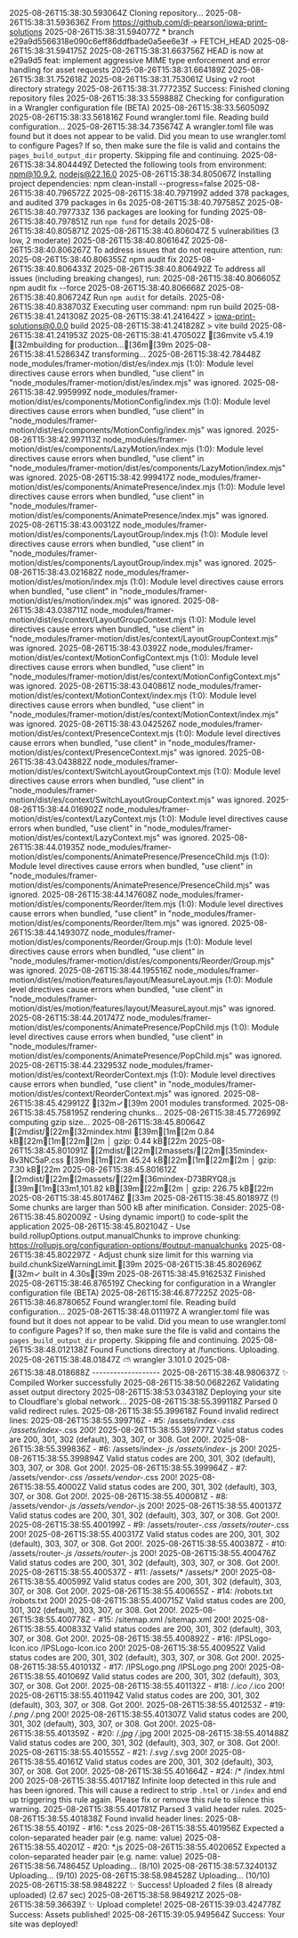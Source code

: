 2025-08-26T15:38:30.593064Z	Cloning repository...
2025-08-26T15:38:31.593636Z	From https://github.com/dj-pearson/iowa-print-solutions
2025-08-26T15:38:31.594077Z	 * branch            e29a9d5566318e090c6eff86ddfbade0a5ee6e3f -> FETCH_HEAD
2025-08-26T15:38:31.594175Z	
2025-08-26T15:38:31.663756Z	HEAD is now at e29a9d5 feat: implement aggressive MIME type enforcement and error handling for asset requests
2025-08-26T15:38:31.664189Z	
2025-08-26T15:38:31.752618Z	
2025-08-26T15:38:31.753061Z	Using v2 root directory strategy
2025-08-26T15:38:31.777235Z	Success: Finished cloning repository files
2025-08-26T15:38:33.559888Z	Checking for configuration in a Wrangler configuration file (BETA)
2025-08-26T15:38:33.560509Z	
2025-08-26T15:38:33.561816Z	Found wrangler.toml file. Reading build configuration...
2025-08-26T15:38:34.735674Z	A wrangler.toml file was found but it does not appear to be valid. Did you mean to use wrangler.toml to configure Pages? If so, then make sure the file is valid and contains the `pages_build_output_dir` property. Skipping file and continuing.
2025-08-26T15:38:34.804449Z	Detected the following tools from environment: npm@10.9.2, nodejs@22.16.0
2025-08-26T15:38:34.805067Z	Installing project dependencies: npm clean-install --progress=false
2025-08-26T15:38:40.796572Z	
2025-08-26T15:38:40.797199Z	added 378 packages, and audited 379 packages in 6s
2025-08-26T15:38:40.797585Z	
2025-08-26T15:38:40.797733Z	136 packages are looking for funding
2025-08-26T15:38:40.797851Z	  run `npm fund` for details
2025-08-26T15:38:40.805871Z	
2025-08-26T15:38:40.806047Z	5 vulnerabilities (3 low, 2 moderate)
2025-08-26T15:38:40.806164Z	
2025-08-26T15:38:40.806267Z	To address issues that do not require attention, run:
2025-08-26T15:38:40.806355Z	  npm audit fix
2025-08-26T15:38:40.806433Z	
2025-08-26T15:38:40.806492Z	To address all issues (including breaking changes), run:
2025-08-26T15:38:40.806605Z	  npm audit fix --force
2025-08-26T15:38:40.806668Z	
2025-08-26T15:38:40.806724Z	Run `npm audit` for details.
2025-08-26T15:38:40.838703Z	Executing user command: npm run build
2025-08-26T15:38:41.241308Z	
2025-08-26T15:38:41.241642Z	> iowa-print-solutions@0.0.0 build
2025-08-26T15:38:41.241828Z	> vite build
2025-08-26T15:38:41.241953Z	
2025-08-26T15:38:41.470502Z	[36mvite v5.4.19 [32mbuilding for production...[36m[39m
2025-08-26T15:38:41.528634Z	transforming...
2025-08-26T15:38:42.78448Z	node_modules/framer-motion/dist/es/index.mjs (1:0): Module level directives cause errors when bundled, "use client" in "node_modules/framer-motion/dist/es/index.mjs" was ignored.
2025-08-26T15:38:42.995999Z	node_modules/framer-motion/dist/es/components/MotionConfig/index.mjs (1:0): Module level directives cause errors when bundled, "use client" in "node_modules/framer-motion/dist/es/components/MotionConfig/index.mjs" was ignored.
2025-08-26T15:38:42.997113Z	node_modules/framer-motion/dist/es/components/LazyMotion/index.mjs (1:0): Module level directives cause errors when bundled, "use client" in "node_modules/framer-motion/dist/es/components/LazyMotion/index.mjs" was ignored.
2025-08-26T15:38:42.999417Z	node_modules/framer-motion/dist/es/components/AnimatePresence/index.mjs (1:0): Module level directives cause errors when bundled, "use client" in "node_modules/framer-motion/dist/es/components/AnimatePresence/index.mjs" was ignored.
2025-08-26T15:38:43.00312Z	node_modules/framer-motion/dist/es/components/LayoutGroup/index.mjs (1:0): Module level directives cause errors when bundled, "use client" in "node_modules/framer-motion/dist/es/components/LayoutGroup/index.mjs" was ignored.
2025-08-26T15:38:43.021682Z	node_modules/framer-motion/dist/es/motion/index.mjs (1:0): Module level directives cause errors when bundled, "use client" in "node_modules/framer-motion/dist/es/motion/index.mjs" was ignored.
2025-08-26T15:38:43.038711Z	node_modules/framer-motion/dist/es/context/LayoutGroupContext.mjs (1:0): Module level directives cause errors when bundled, "use client" in "node_modules/framer-motion/dist/es/context/LayoutGroupContext.mjs" was ignored.
2025-08-26T15:38:43.0392Z	node_modules/framer-motion/dist/es/context/MotionConfigContext.mjs (1:0): Module level directives cause errors when bundled, "use client" in "node_modules/framer-motion/dist/es/context/MotionConfigContext.mjs" was ignored.
2025-08-26T15:38:43.040861Z	node_modules/framer-motion/dist/es/context/MotionContext/index.mjs (1:0): Module level directives cause errors when bundled, "use client" in "node_modules/framer-motion/dist/es/context/MotionContext/index.mjs" was ignored.
2025-08-26T15:38:43.042526Z	node_modules/framer-motion/dist/es/context/PresenceContext.mjs (1:0): Module level directives cause errors when bundled, "use client" in "node_modules/framer-motion/dist/es/context/PresenceContext.mjs" was ignored.
2025-08-26T15:38:43.043882Z	node_modules/framer-motion/dist/es/context/SwitchLayoutGroupContext.mjs (1:0): Module level directives cause errors when bundled, "use client" in "node_modules/framer-motion/dist/es/context/SwitchLayoutGroupContext.mjs" was ignored.
2025-08-26T15:38:44.016902Z	node_modules/framer-motion/dist/es/context/LazyContext.mjs (1:0): Module level directives cause errors when bundled, "use client" in "node_modules/framer-motion/dist/es/context/LazyContext.mjs" was ignored.
2025-08-26T15:38:44.01935Z	node_modules/framer-motion/dist/es/components/AnimatePresence/PresenceChild.mjs (1:0): Module level directives cause errors when bundled, "use client" in "node_modules/framer-motion/dist/es/components/AnimatePresence/PresenceChild.mjs" was ignored.
2025-08-26T15:38:44.147608Z	node_modules/framer-motion/dist/es/components/Reorder/Item.mjs (1:0): Module level directives cause errors when bundled, "use client" in "node_modules/framer-motion/dist/es/components/Reorder/Item.mjs" was ignored.
2025-08-26T15:38:44.149307Z	node_modules/framer-motion/dist/es/components/Reorder/Group.mjs (1:0): Module level directives cause errors when bundled, "use client" in "node_modules/framer-motion/dist/es/components/Reorder/Group.mjs" was ignored.
2025-08-26T15:38:44.195516Z	node_modules/framer-motion/dist/es/motion/features/layout/MeasureLayout.mjs (1:0): Module level directives cause errors when bundled, "use client" in "node_modules/framer-motion/dist/es/motion/features/layout/MeasureLayout.mjs" was ignored.
2025-08-26T15:38:44.201747Z	node_modules/framer-motion/dist/es/components/AnimatePresence/PopChild.mjs (1:0): Module level directives cause errors when bundled, "use client" in "node_modules/framer-motion/dist/es/components/AnimatePresence/PopChild.mjs" was ignored.
2025-08-26T15:38:44.232953Z	node_modules/framer-motion/dist/es/context/ReorderContext.mjs (1:0): Module level directives cause errors when bundled, "use client" in "node_modules/framer-motion/dist/es/context/ReorderContext.mjs" was ignored.
2025-08-26T15:38:45.429912Z	[32m✓[39m 2001 modules transformed.
2025-08-26T15:38:45.758195Z	rendering chunks...
2025-08-26T15:38:45.772699Z	computing gzip size...
2025-08-26T15:38:45.80064Z	[2mdist/[22m[32mindex.html                 [39m[1m[2m    0.84 kB[22m[1m[22m[2m │ gzip:   0.44 kB[22m
2025-08-26T15:38:45.801091Z	[2mdist/[22m[2massets/[22m[35mindex-Bv3NC5aP.css  [39m[1m[2m   45.24 kB[22m[1m[22m[2m │ gzip:   7.30 kB[22m
2025-08-26T15:38:45.801612Z	[2mdist/[22m[2massets/[22m[36mindex-D73BRYQ8.js   [39m[1m[33m1,101.82 kB[39m[22m[2m │ gzip: 226.75 kB[22m
2025-08-26T15:38:45.801746Z	[33m
2025-08-26T15:38:45.801897Z	(!) Some chunks are larger than 500 kB after minification. Consider:
2025-08-26T15:38:45.802009Z	- Using dynamic import() to code-split the application
2025-08-26T15:38:45.802104Z	- Use build.rollupOptions.output.manualChunks to improve chunking: https://rollupjs.org/configuration-options/#output-manualchunks
2025-08-26T15:38:45.802297Z	- Adjust chunk size limit for this warning via build.chunkSizeWarningLimit.[39m
2025-08-26T15:38:45.802696Z	[32m✓ built in 4.30s[39m
2025-08-26T15:38:45.916253Z	Finished
2025-08-26T15:38:46.876519Z	Checking for configuration in a Wrangler configuration file (BETA)
2025-08-26T15:38:46.877225Z	
2025-08-26T15:38:46.878065Z	Found wrangler.toml file. Reading build configuration...
2025-08-26T15:38:48.011197Z	A wrangler.toml file was found but it does not appear to be valid. Did you mean to use wrangler.toml to configure Pages? If so, then make sure the file is valid and contains the `pages_build_output_dir` property. Skipping file and continuing.
2025-08-26T15:38:48.012138Z	Found Functions directory at /functions. Uploading.
2025-08-26T15:38:48.01847Z	 ⛅️ wrangler 3.101.0
2025-08-26T15:38:48.018688Z	-------------------
2025-08-26T15:38:48.980637Z	✨ Compiled Worker successfully
2025-08-26T15:38:50.068226Z	Validating asset output directory
2025-08-26T15:38:53.034318Z	Deploying your site to Cloudflare's global network...
2025-08-26T15:38:55.399118Z	Parsed 0 valid redirect rules.
2025-08-26T15:38:55.399618Z	Found invalid redirect lines:
2025-08-26T15:38:55.399716Z	  - #5: /assets/index-*.css     /assets/index-*.css     200!
2025-08-26T15:38:55.399777Z	    Valid status codes are 200, 301, 302 (default), 303, 307, or 308. Got 200!.
2025-08-26T15:38:55.399836Z	  - #6: /assets/index-*.js      /assets/index-*.js      200!
2025-08-26T15:38:55.399894Z	    Valid status codes are 200, 301, 302 (default), 303, 307, or 308. Got 200!.
2025-08-26T15:38:55.399964Z	  - #7: /assets/vendor-*.css    /assets/vendor-*.css    200!
2025-08-26T15:38:55.40002Z	    Valid status codes are 200, 301, 302 (default), 303, 307, or 308. Got 200!.
2025-08-26T15:38:55.400081Z	  - #8: /assets/vendor-*.js     /assets/vendor-*.js     200!
2025-08-26T15:38:55.400137Z	    Valid status codes are 200, 301, 302 (default), 303, 307, or 308. Got 200!.
2025-08-26T15:38:55.400199Z	  - #9: /assets/router-*.css    /assets/router-*.css    200!
2025-08-26T15:38:55.400317Z	    Valid status codes are 200, 301, 302 (default), 303, 307, or 308. Got 200!.
2025-08-26T15:38:55.400387Z	  - #10: /assets/router-*.js     /assets/router-*.js     200!
2025-08-26T15:38:55.400476Z	    Valid status codes are 200, 301, 302 (default), 303, 307, or 308. Got 200!.
2025-08-26T15:38:55.400537Z	  - #11: /assets/*               /assets/*               200!
2025-08-26T15:38:55.400599Z	    Valid status codes are 200, 301, 302 (default), 303, 307, or 308. Got 200!.
2025-08-26T15:38:55.400655Z	  - #14: /robots.txt             /robots.txt             200!
2025-08-26T15:38:55.400715Z	    Valid status codes are 200, 301, 302 (default), 303, 307, or 308. Got 200!.
2025-08-26T15:38:55.400778Z	  - #15: /sitemap.xml            /sitemap.xml            200!
2025-08-26T15:38:55.400833Z	    Valid status codes are 200, 301, 302 (default), 303, 307, or 308. Got 200!.
2025-08-26T15:38:55.400892Z	  - #16: /IPSLogo-Icon.ico       /IPSLogo-Icon.ico       200!
2025-08-26T15:38:55.400952Z	    Valid status codes are 200, 301, 302 (default), 303, 307, or 308. Got 200!.
2025-08-26T15:38:55.401013Z	  - #17: /IPSLogo.png            /IPSLogo.png            200!
2025-08-26T15:38:55.401069Z	    Valid status codes are 200, 301, 302 (default), 303, 307, or 308. Got 200!.
2025-08-26T15:38:55.401132Z	  - #18: /*.ico                  /*.ico                  200!
2025-08-26T15:38:55.401194Z	    Valid status codes are 200, 301, 302 (default), 303, 307, or 308. Got 200!.
2025-08-26T15:38:55.401253Z	  - #19: /*.png                  /*.png                  200!
2025-08-26T15:38:55.401307Z	    Valid status codes are 200, 301, 302 (default), 303, 307, or 308. Got 200!.
2025-08-26T15:38:55.401359Z	  - #20: /*.jpg                  /*.jpg                  200!
2025-08-26T15:38:55.401488Z	    Valid status codes are 200, 301, 302 (default), 303, 307, or 308. Got 200!.
2025-08-26T15:38:55.401555Z	  - #21: /*.svg                  /*.svg                  200!
2025-08-26T15:38:55.40161Z	    Valid status codes are 200, 301, 302 (default), 303, 307, or 308. Got 200!.
2025-08-26T15:38:55.401664Z	  - #24: /*                      /index.html             200
2025-08-26T15:38:55.401718Z	    Infinite loop detected in this rule and has been ignored. This will cause a redirect to strip `.html` or `/index` and end up triggering this rule again. Please fix or remove this rule to silence this warning.
2025-08-26T15:38:55.401781Z	Parsed 3 valid header rules.
2025-08-26T15:38:55.401838Z	Found invalid header lines:
2025-08-26T15:38:55.4019Z	  - #16:  *.css
2025-08-26T15:38:55.401956Z	    Expected a colon-separated header pair (e.g. name: value)
2025-08-26T15:38:55.40201Z	  - #20:  *.js
2025-08-26T15:38:55.402065Z	    Expected a colon-separated header pair (e.g. name: value)
2025-08-26T15:38:56.748645Z	Uploading... (8/10)
2025-08-26T15:38:57.324013Z	Uploading... (9/10)
2025-08-26T15:38:58.984528Z	Uploading... (10/10)
2025-08-26T15:38:58.984822Z	✨ Success! Uploaded 2 files (8 already uploaded) (2.67 sec)
2025-08-26T15:38:58.984921Z	
2025-08-26T15:38:59.36639Z	✨ Upload complete!
2025-08-26T15:39:03.424778Z	Success: Assets published!
2025-08-26T15:39:05.949564Z	Success: Your site was deployed!